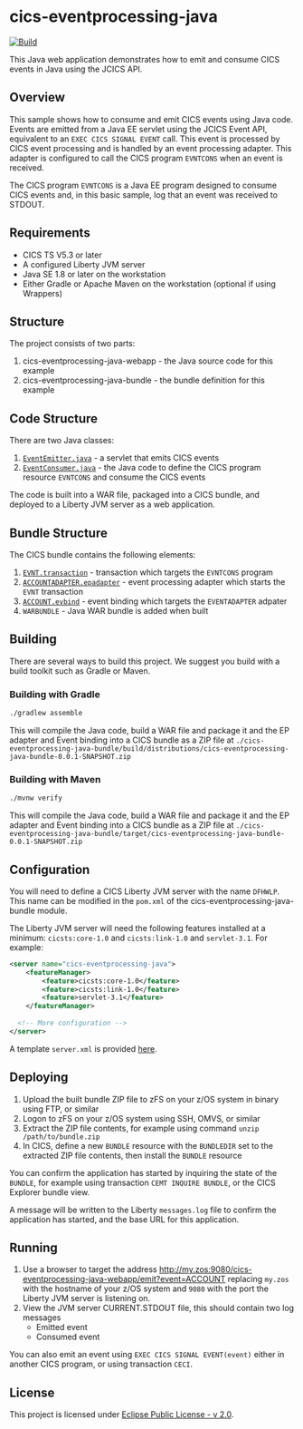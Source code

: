 # cics-eventprocessing-java
[![Build](https://github.com/SoftlySplinter/cics-eventprocessing-java/actions/workflows/java.yaml/badge.svg)](https://github.com/SoftlySplinter/cics-eventprocessing-java/actions/workflows/java.yaml)

This Java web application demonstrates how to emit and consume CICS events in Java using the JCICS API.

## Overview

This sample shows how to consume and emit CICS events using Java code. Events are emitted from a Java EE servlet using the JCICS Event API, equivalent to an `EXEC CICS SIGNAL EVENT` call. This event is processed by CICS event processing and is handled by an event processing adapter. This adapter is configured to call the CICS program `EVNTCONS` when an event is received.

The CICS program `EVNTCONS` is a Java EE program designed to consume CICS events and, in this basic sample, log that an event was received to STDOUT.

## Requirements

* CICS TS V5.3 or later
* A configured Liberty JVM server
* Java SE 1.8 or later on the workstation
* Either Gradle or Apache Maven on the workstation (optional if using Wrappers)

## Structure

The project consists of two parts:

1. cics-eventprocessing-java-webapp - the Java source code for this example
2. cics-eventprocessing-java-bundle - the bundle definition for this example

## Code Structure

There are two Java classes:

1. [`EventEmitter.java`](./cics-eventprocessing-java-webapp/src/main/java/com/ibm/cicsdev/eventprocessing/EventEmitter.java) - a servlet that emits CICS events
2. [`EventConsumer.java`](./cics-eventprocessing-java-webapp/src/main/java/com/ibm/cicsdev/eventprocessing/EventConsumer.java) - the Java code to define the CICS program resource `EVNTCONS` and consume the CICS events

The code is built into a WAR file, packaged into a CICS bundle, and deployed to a Liberty JVM server as a web application.

## Bundle Structure

The CICS bundle contains the following elements:

1. [`EVNT.transaction`](./cics-eventprocessing-java/cics-eventprocessing-java-bundle/src/main/bundleParts/EVNT.transaction) - transaction which targets the `EVNTCONS` program
2. [`ACCOUNTADAPTER.epadapter`](./cics-eventprocessing-java/cics-eventprocessing-java-bundle/src/main/bundleParts/ACCOUNTADAPTER.epadapter) - event processing adapter which starts the `EVNT` transaction
3. [`ACCOUNT.evbind`](./cics-eventprocessing-java/cics-eventprocessing-java-bundle/src/main/bundleParts/ACCOUNTADAPTER.epadapter) - event binding which targets the `EVENTADAPTER` adpater
4. `WARBUNDLE` - Java WAR bundle is added when built

## Building

There are several ways to build this project. We suggest you build with a build toolkit such as Gradle or Maven.

### Building with Gradle

```sh
./gradlew assemble
```

This will compile the Java code, build a WAR file and package it and the EP adapter and Event binding into a CICS bundle as a ZIP file at `./cics-eventprocessing-java-bundle/build/distributions/cics-eventprocessing-java-bundle-0.0.1-SNAPSHOT.zip`

### Building with Maven

```sh
./mvnw verify
```

This will compile the Java code, build a WAR file and package it and the EP adapter and Event binding into a CICS bundle as a ZIP file at `./cics-eventprocessing-java-bundle/target/cics-eventprocessing-java-bundle-0.0.1-SNAPSHOT.zip`

## Configuration

You will need to define a CICS Liberty JVM server with the name `DFHWLP`. This name can be modified in the `pom.xml` of the cics-eventprocessing-java-bundle module.

The Liberty JVM server will need the following features installed at a minimum: `cicsts:core-1.0` and `cicsts:link-1.0` and `servlet-3.1`. For example:

```xml
<server name="cics-eventprocessing-java">
    <featureManager>
        <feature>cicsts:core-1.0</feature>
        <feature>cicsts:link-1.0</feature>
        <feature>servlet-3.1</feature>
    </featureManager>
  
  <!-- More configuration -->
</server>
```

A template `server.xml` is provided [here](./etc/liberty/server.xml).

## Deploying

1. Upload the built bundle ZIP file to zFS on your z/OS system in binary using FTP, or similar
2. Logon to zFS on your z/OS system using SSH, OMVS, or similar
3. Extract the ZIP file contents, for example using command `unzip /path/to/bundle.zip`
4. In CICS, define a new `BUNDLE` resource with the `BUNDLEDIR` set to the extracted ZIP file contents, then install the `BUNDLE` resource

You can confirm the application has started by inquiring the state of the `BUNDLE`, for example using transaction `CEMT INQUIRE BUNDLE`, or the CICS Explorer bundle view.

A message will be written to the Liberty `messages.log` file to confirm the application has started, and the base URL for this application.

## Running

1. Use a browser to target the address http://my.zos:9080/cics-eventprocessing-java-webapp/emit?event=ACCOUNT replacing `my.zos` with the hostname of your z/OS system and `9080` with the port the Liberty JVM server is listening on.
2. View the JVM server CURRENT.STDOUT file, this should contain two log messages
   * Emitted event
   * Consumed event

You can also emit an event using `EXEC CICS SIGNAL EVENT(event)` either in another CICS program, or using transaction `CECI`.

## License

This project is licensed under [Eclipse Public License - v 2.0](LICENSE).
